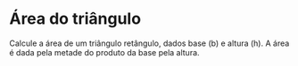 # Área do triângulo
Calcule a área de um triângulo retângulo, dados base (b) e altura (h). A área é dada pela metade do produto da base pela altura. 
